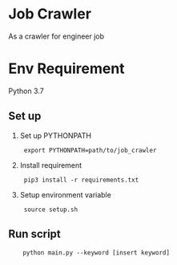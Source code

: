 # Job Crawler

As a crawler for engineer job

# Env Requirement
Python 3.7

## Set up
1. Set up PYTHONPATH

        export PYTHONPATH=path/to/job_crawler

2. Install requirement

        pip3 install -r requirements.txt

3. Setup environment variable

        source setup.sh

## Run script

        python main.py --keyword [insert keyword]
